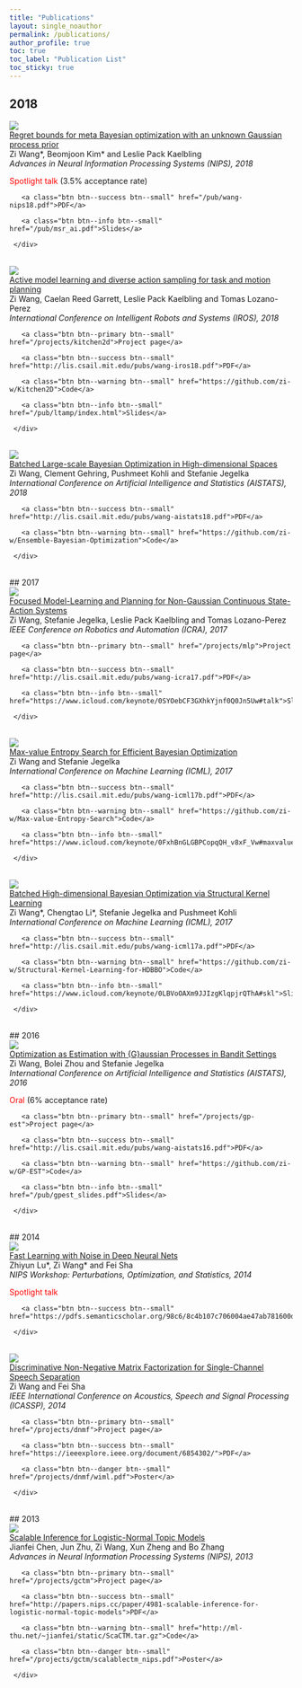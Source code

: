 ```yaml
--- 
title: "Publications" 
layout: single_noauthor 
permalink: /publications/ 
author_profile: true 
toc: true 
toc_label: "Publication List" 
toc_sticky: true 
---
```

## 2018

 <div class="publication">          
   <link rel="stylesheet" href="/assets/css/my.css">         
   <div class="img"><a href="/pub/wang-nips18.pdf"><img class="img_responsive" src="/images/pub/noprior.png"></a></div>         
   <div class="text">         
     <div class="title"><a name="wangNIPS2018" href="/pub/wang-nips18.pdf">Regret bounds for meta Bayesian optimization with an unknown Gaussian process prior</a></div>         
     <div class="authors">Zi Wang*, Beomjoon Kim* and Leslie Pack Kaelbling         
     </div>         
     <div>         
       <em>Advances in Neural Information Processing Systems (NIPS), 2018</em> 
 <br> 

 <font color="red">Spotlight talk</font> (3.5% acceptance rate) 
 <br> 
 
       <a class="btn btn--success btn--small" href="/pub/wang-nips18.pdf">PDF</a>         
         
       <a class="btn btn--info btn--small" href="/pub/msr_ai.pdf">Slides</a>         
       
     </div>         
   </div>         
 </div> 
 <br>

 <div class="publication">          
   <link rel="stylesheet" href="/assets/css/my.css">         
   <div class="img"><a href="/projects/kitchen2d"><img class="img_responsive" src="/images/pub/kitchen2d.png"></a></div>         
   <div class="text">         
     <div class="title"><a name="wangIROS2018" href="/projects/kitchen2d">Active model learning and diverse action sampling for task and motion planning</a></div>         
     <div class="authors">Zi Wang, Caelan Reed Garrett, Leslie Pack Kaelbling and Tomas Lozano-Perez         
     </div>         
     <div>         
       <em>International Conference on Intelligent Robots and Systems (IROS), 2018</em> 
 <br> 
 
       <a class="btn btn--primary btn--small" href="/projects/kitchen2d">Project page</a>         
          
       <a class="btn btn--success btn--small" href="http://lis.csail.mit.edu/pubs/wang-iros18.pdf">PDF</a>         
          
       <a class="btn btn--warning btn--small" href="https://github.com/zi-w/Kitchen2D">Code</a>         
         
       <a class="btn btn--info btn--small" href="/pub/ltamp/index.html">Slides</a>         
       
     </div>         
   </div>         
 </div> 
 <br>

 <div class="publication">          
   <link rel="stylesheet" href="/assets/css/my.css">         
   <div class="img"><a href="http://lis.csail.mit.edu/pubs/wang-aistats18.pdf"><img class="img_responsive" src="/images/pub/9.png"></a></div>         
   <div class="text">         
     <div class="title"><a name="wangAISTATS2018" href="http://lis.csail.mit.edu/pubs/wang-aistats18.pdf">Batched Large-scale Bayesian Optimization in High-dimensional Spaces</a></div>         
     <div class="authors">Zi Wang, Clement Gehring, Pushmeet Kohli and Stefanie Jegelka         
     </div>         
     <div>         
       <em>International Conference on Artificial Intelligence and Statistics (AISTATS), 2018</em> 
 <br> 
 
       <a class="btn btn--success btn--small" href="http://lis.csail.mit.edu/pubs/wang-aistats18.pdf">PDF</a>         
          
       <a class="btn btn--warning btn--small" href="https://github.com/zi-w/Ensemble-Bayesian-Optimization">Code</a>         
         
     </div>         
   </div>         
 </div> 
 <br>
## 2017

 <div class="publication">          
   <link rel="stylesheet" href="/assets/css/my.css">         
   <div class="img"><a href="/projects/mlp"><img class="img_responsive" src="/images/pub/6.png"></a></div>         
   <div class="text">         
     <div class="title"><a name="wangICRA17" href="/projects/mlp">Focused Model-Learning and Planning for Non-Gaussian Continuous State-Action Systems</a></div>         
     <div class="authors">Zi Wang, Stefanie Jegelka, Leslie Pack Kaelbling and Tomas Lozano-Perez         
     </div>         
     <div>         
       <em>IEEE Conference on Robotics and Automation (ICRA), 2017</em> 
 <br> 
 
       <a class="btn btn--primary btn--small" href="/projects/mlp">Project page</a>         
          
       <a class="btn btn--success btn--small" href="http://lis.csail.mit.edu/pubs/wang-icra17.pdf">PDF</a>         
         
       <a class="btn btn--info btn--small" href="https://www.icloud.com/keynote/0SYOebCF3GXhkYjnf0Q0Jn5Uw#talk">Slides</a>         
       
     </div>         
   </div>         
 </div> 
 <br>

 <div class="publication">          
   <link rel="stylesheet" href="/assets/css/my.css">         
   <div class="img"><a href="http://lis.csail.mit.edu/pubs/wang-icml17b.pdf"><img class="img_responsive" src="/images/pub/7.png"></a></div>         
   <div class="text">         
     <div class="title"><a name="wangICML2017b" href="http://lis.csail.mit.edu/pubs/wang-icml17b.pdf">Max-value Entropy Search for Efficient Bayesian Optimization</a></div>         
     <div class="authors">Zi Wang and Stefanie Jegelka         
     </div>         
     <div>         
       <em>International Conference on Machine Learning (ICML), 2017</em> 
 <br> 
 
       <a class="btn btn--success btn--small" href="http://lis.csail.mit.edu/pubs/wang-icml17b.pdf">PDF</a>         
          
       <a class="btn btn--warning btn--small" href="https://github.com/zi-w/Max-value-Entropy-Search">Code</a>         
         
       <a class="btn btn--info btn--small" href="https://www.icloud.com/keynote/0FxhBnGLGBPCopqQH_v8xF_Vw#maxvalue">Slides</a>         
       
     </div>         
   </div>         
 </div> 
 <br>

 <div class="publication">          
   <link rel="stylesheet" href="/assets/css/my.css">         
   <div class="img"><a href="http://lis.csail.mit.edu/pubs/wang-icml17a.pdf"><img class="img_responsive" src="/images/pub/8.png"></a></div>         
   <div class="text">         
     <div class="title"><a name="wangICML2017a" href="http://lis.csail.mit.edu/pubs/wang-icml17a.pdf">Batched High-dimensional Bayesian Optimization via Structural Kernel Learning</a></div>         
     <div class="authors">Zi Wang*, Chengtao Li*, Stefanie Jegelka and Pushmeet Kohli         
     </div>         
     <div>         
       <em>International Conference on Machine Learning (ICML), 2017</em> 
 <br> 
 
       <a class="btn btn--success btn--small" href="http://lis.csail.mit.edu/pubs/wang-icml17a.pdf">PDF</a>         
          
       <a class="btn btn--warning btn--small" href="https://github.com/zi-w/Structural-Kernel-Learning-for-HDBBO">Code</a>         
         
       <a class="btn btn--info btn--small" href="https://www.icloud.com/keynote/0LBVoOAXm9JJIzgKlqpjrQThA#skl">Slides</a>         
       
     </div>         
   </div>         
 </div> 
 <br>
## 2016

 <div class="publication">          
   <link rel="stylesheet" href="/assets/css/my.css">         
   <div class="img"><a href="/projects/gp-est"><img class="img_responsive" src="/images/pub/5.png"></a></div>         
   <div class="text">         
     <div class="title"><a name="wang-aistats16" href="/projects/gp-est">Optimization as Estimation with {G}aussian Processes in Bandit Settings</a></div>         
     <div class="authors">Zi Wang, Bolei Zhou and Stefanie Jegelka         
     </div>         
     <div>         
       <em>International Conference on Artificial Intelligence and Statistics (AISTATS), 2016</em> 
 <br> 

 <font color="red">Oral</font> (6% acceptance rate) 
 <br> 
 
       <a class="btn btn--primary btn--small" href="/projects/gp-est">Project page</a>         
          
       <a class="btn btn--success btn--small" href="http://lis.csail.mit.edu/pubs/wang-aistats16.pdf">PDF</a>         
          
       <a class="btn btn--warning btn--small" href="https://github.com/zi-w/GP-EST">Code</a>         
         
       <a class="btn btn--info btn--small" href="/pub/gpest_slides.pdf">Slides</a>         
       
     </div>         
   </div>         
 </div> 
 <br>
## 2014

 <div class="publication">          
   <link rel="stylesheet" href="/assets/css/my.css">         
   <div class="img"><a href="https://pdfs.semanticscholar.org/98c6/8c4b107c706004ae47ab781600d0441ead42.pdf"><img class="img_responsive" src="/images/pub/3.png"></a></div>         
   <div class="text">         
     <div class="title"><a name="lu_nipspos_2014" href="https://pdfs.semanticscholar.org/98c6/8c4b107c706004ae47ab781600d0441ead42.pdf">Fast Learning with Noise in Deep Neural Nets</a></div>         
     <div class="authors">Zhiyun Lu*, Zi Wang* and Fei Sha         
     </div>         
     <div>         
       <em>NIPS Workshop: Perturbations, Optimization, and Statistics, 2014</em> 
 <br> 

 <font color="red">Spotlight talk</font> 
 <br> 
 
       <a class="btn btn--success btn--small" href="https://pdfs.semanticscholar.org/98c6/8c4b107c706004ae47ab781600d0441ead42.pdf">PDF</a>         
         
     </div>         
   </div>         
 </div> 
 <br>

 <div class="publication">          
   <link rel="stylesheet" href="/assets/css/my.css">         
   <div class="img"><a href="/projects/dnmf"><img class="img_responsive" src="/images/pub/1.png"></a></div>         
   <div class="text">         
     <div class="title"><a name="wang_icassp_2014" href="/projects/dnmf">Discriminative Non-Negative Matrix Factorization for Single-Channel Speech Separation</a></div>         
     <div class="authors">Zi Wang and Fei Sha         
     </div>         
     <div>         
       <em>IEEE International Conference on Acoustics, Speech and Signal Processing (ICASSP), 2014</em> 
 <br> 
 
       <a class="btn btn--primary btn--small" href="/projects/dnmf">Project page</a>         
          
       <a class="btn btn--success btn--small" href="https://ieeexplore.ieee.org/document/6854302/">PDF</a>         
         
       <a class="btn btn--danger btn--small" href="/projects/dnmf/wiml.pdf">Poster</a>         
       
     </div>         
   </div>         
 </div> 
 <br>
## 2013

 <div class="publication">          
   <link rel="stylesheet" href="/assets/css/my.css">         
   <div class="img"><a href="/projects/gctm"><img class="img_responsive" src="/images/pub/2.png"></a></div>         
   <div class="text">         
     <div class="title"><a name="chen_nips_2013" href="/projects/gctm">Scalable Inference for Logistic-Normal Topic Models</a></div>         
     <div class="authors">Jianfei Chen, Jun Zhu, Zi Wang, Xun Zheng and Bo Zhang         
     </div>         
     <div>         
       <em>Advances in Neural Information Processing Systems (NIPS), 2013</em> 
 <br> 
 
       <a class="btn btn--primary btn--small" href="/projects/gctm">Project page</a>         
          
       <a class="btn btn--success btn--small" href="http://papers.nips.cc/paper/4981-scalable-inference-for-logistic-normal-topic-models">PDF</a>         
          
       <a class="btn btn--warning btn--small" href="http://ml-thu.net/~jianfei/static/ScaCTM.tar.gz">Code</a>         
         
       <a class="btn btn--danger btn--small" href="/projects/gctm/scalablectm_nips.pdf">Poster</a>         
       
     </div>         
   </div>         
 </div> 
 <br>
